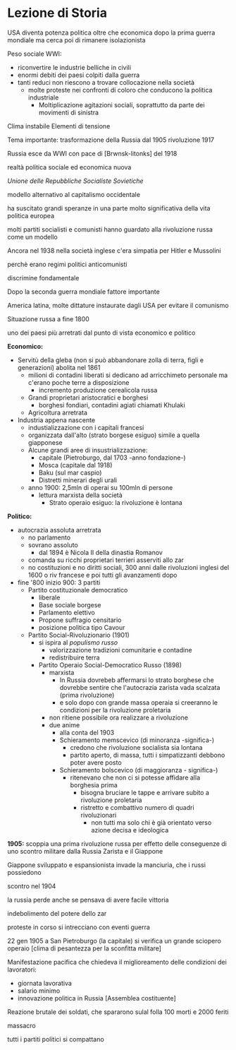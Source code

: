 # Lezione di Storia

USA diventa potenza politica oltre che economica dopo la prima guerra mondiale ma cerca poi di rimanere isolazionista


Peso sociale WWI:
* riconvertire le industrie belliche in civili
* enormi debiti dei paesi colpiti dalla guerra
* tanti reduci non riescono a trovare collocazione nella società
	* molte proteste nei confronti di coloro che conducono la politica industriale
		* Moltiplicazione agitazioni sociali, soprattutto da parte dei movimenti di sinistra

Clima instabile
Elementi di tensione

Tema importante: trasformazione della Russia dal 1905
rivoluzione 1917

Russia esce da WWI con pace di [Brwnsk-litonks] del 1918

realtà politica sociale ed economica nuova

_Unione delle Repubbliche Socialiste Sovietiche_

modello alternativo al capitalismo occidentale

ha suscitato grandi speranze in una parte molto significativa della vita politica europea

molti partiti socialisti e comunisti hanno guardato alla rivoluzione russa come un modello

Ancora nel 1938 nella società inglese c'era simpatia per Hitler e Mussolini

perchè erano regimi politici anticomunisti

discrimine fondamentale

Dopo la seconda guerra mondiale fattore importante


America latina, molte dittature instaurate dagli USA per evitare il comunismo

Situazione russa a fine 1800

uno dei paesi più arretrati dal punto di vista economico e politico

**Economico:**
+ Servitù della gleba (non si può abbandonare zolla di terra, figli e generazioni) abolita nel 1861
	+ milioni di contadini liberati si dedicano ad arricchimeto personale ma c'erano poche terre a disposizione
		+ incremento produzione cerealicola russa
	+ Grandi proprietari aristocratici e borghesi
		+ borghesi fondiari, contadini agiati chiamati Khulaki
	+ Agricoltura arretrata
+ Industria appena nascente 
	+ industializzazione con i capitali francesi
	+ organizzata dall'alto (strato borgese esiguo) simile a quella giapponese
	+ Alcune grandi aree di insustrializzazione: 
		+ capitale (Pietroburgo, dal 1703 -anno fondazione-)
		+ Mosca (capitale dal 1918) 
		+ Baku (sul mar caspio)
		+ Distretti minerari degli urali
	+ anno 1900: 2,5mln di operai su 100mln di persone
		+ lettura marxista della società
			+ Strato operaio esiguo: la rivoluzione è lontana

**Politico:**

+ autocrazia assoluta arretrata
	+ no parlamento
	+ sovrano assoluto
		+ dal 1894 è Nicola II della dinastia Romanov
	+ comanda su ricchi proprietari terrieri asserviti allo zar
	+ no costituzioni e no diritti sociali, 300 anni dalle rivoluzioni inglesi del 1600 o riv francese e poi tutti gli avanzamenti dopo
+ fine '800 inizio 900: 3 partiti
	+ Partito costituzionale democratico
		+ liberale
		+ Base sociale borgese
		+ Parlamento elettivo
		+ Propone suffragio censitario
		+ posizione politica tipo Cavour
	+ Partito Social-Rivoluzionario (1901)
		+ si ispira al _populismo russo_
			+ valorizzazione tradizioni comunitarie e contadine
			+ redistribuire terra
		+ Partito Operaio Social-Democratico Russo (1898)
			+ marxista
				+ In Russia dovrebeb affermarsi lo strato borghese che dovrebbe sentire che l'autocrazia zarista vada scalzata (prima rivoluzione)
				+ e solo dopo con grande massa operaia si creeranno le condizioni per la rivoluzione proletaria
			+ non ritiene possibile ora realizzare a rivoluzione
			+ due anime
				+ alla conta del 1903
				+ Schieramento memscevico (di minoranza -significa-)
					+ credono che rivoluzione socialista sia lontana
					+ partito aperto, di massa, tutti i simpatizzanti debbono poter avere posto
				+ Schieramento bolscevico (di maggioranza - significa-)
					+ ritenevano che non ci si potesse affidare alla borghesia prima
						+ bisogna bruciare le tappe e arrivare subito a rivoluzione proletaria
						+ ristretto e combattivo numero di quadri rivoluzionari
							+ non tutti ma solo chi è già orientato verso azione decisa e ideologica


**1905:** scoppia una prima rivoluzione russa per effetto delle conseguenze di uno scontro militare dalla Russia Zarista e il Giappone 

Giappone sviluppato e espansionista invade la manciuria, che i russi possiedono

scontro nel 1904

la russia perde anche se pensava di avere facile vittoria

indebolimento del potere dello zar

proteste in corso si intrecciano con eventi guerra

22 gen 1905 a San Pietroburgo (la capitale) si verifica un grande sciopero operaio [clima di pesantezza per la sconfitta militare]

Manifestazione pacifica che chiedeva il miglioreamento delle condizioni dei lavoratori:
* giornata lavorativa
* salario minimo
* innovazione politica in Russia [Assemblea costituente]

Reazione brutale dei soldati, che spararono sulal folla
100 morti e 2000 feriti

massacro

tutti i partiti politici si compattano
<!--stackedit_data:
eyJoaXN0b3J5IjpbLTYxMzEyNjk2OV19
-->